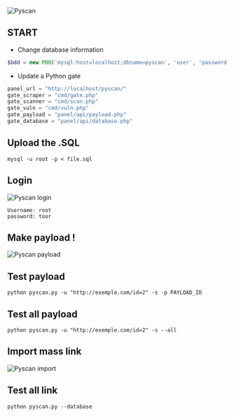 ![Pyscan](http://s28.postimg.org/usbam0pe5/pyscan.png)
## START
* Change database information
```php
$bdd = new PDO('mysql:host=localhost;dbname=pyscan', 'user', 'password');
```
* Update a Python gate
```python
panel_url = "http://localhost/pyscan/"
gate_scraper = "cmd/gate.php"
gate_scanner = "cmd/scan.php"
gate_vuln = "cmd/vuln.php"
gate_payload = "panel/api/payload.php"
gate_database = "panel/api/database.php"
```
## Upload the .SQL
```shell
mysql -u root -p < file.sql
```
## Login 
![Pyscan login](http://s7.postimg.org/a7r15d2az/login2.png)
```shell
Username: root
password: toor
```

## Make payload !
![Pyscan payload](http://s22.postimg.org/6wklvc00x/payload.png)
## Test payload
```shell
python pyscan.py -u "http://exemple.com/id=2" -s -p PAYLOAD_ID
```
## Test all payload
```shell
python pyscan.py -u "http://exemple.com/id=2" -s --all
```
## Import mass link
![Pyscan import](http://s7.postimg.org/4fqgeubjf/import.png)
## Test all link
```shell
python pyscan.py --database
```